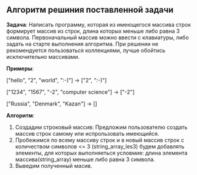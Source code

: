 ## Алгоритм решиния поставленной задачи

**Задача**: Написать программу, которая из имеющегося массива строк формирует массив из строк, длина которых меньше либо равна 3 символа. Первоначальный массив можно ввести с клавиатуры, либо задать на старте выполнения алгоритма. При решении не рекомендуется пользоваться коллекциями, лучше обойтись исключительно массивами.

**Примеры**:

["hello", "2", "world", ":-)"] -> ["2", ":-)"]

["1234", "1567", "-2", "computer science"] -> ["-2"]

["Russia", "Denmark", "Kazan"] -> []

**Алгоритм**:

1. Создадим строковый массив: Предложим пользователю создать массив строк самому или испрользовать имеющийся.
2. Пробежимся по всему массиву строк и в новый массив строк с количеством символов <= 3 (string_array_les3) будем добавлять элементы, для которых выполняеться условмие: длина элемента массива(string_array) меньше либо равна 3 символа.
3. Выведим полученный масив.